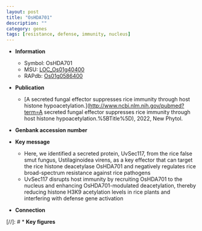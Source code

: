 ```yaml
---
layout: post
title: "OsHDA701"
description: ""
category: genes
tags: [resistance, defense, immunity, nucleus]
---
```


* **Information**  
    + Symbol: OsHDA701  
    + MSU: [LOC_Os01g40400](http://rice.uga.edu/cgi-bin/ORF_infopage.cgi?orf=LOC_Os01g40400)  
    + RAPdb: [Os01g0586400](https://rapdb.dna.affrc.go.jp/locus/?name=Os01g0586400)  

* **Publication**  
    + [A secreted fungal effector suppresses rice immunity through host histone hypoacetylation.](http://www.ncbi.nlm.nih.gov/pubmed?term=A secreted fungal effector suppresses rice immunity through host histone hypoacetylation.%5BTitle%5D), 2022, New Phytol.

* **Genbank accession number**  

* **Key message**  
    + Here, we identified a secreted protein, UvSec117, from the rice false smut fungus, Ustilaginoidea virens, as a key effector that can target the rice histone deacetylase OsHDA701 and negatively regulates rice broad-spectrum resistance against rice pathogens
    + UvSec117 disrupts host immunity by recruiting OsHDA701 to the nucleus and enhancing OsHDA701-modulated deacetylation, thereby reducing histone H3K9 acetylation levels in rice plants and interfering with defense gene activation

* **Connection**  

[//]: # * **Key figures**  


